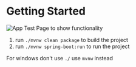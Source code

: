 # Getting Started

![App Test Page to show functionality]("images/localhost_8080.png")
1. run `./mvnw clean package` to build the project 
2. run `./mvnw spring-boot:run` to run the project

For windows don't use `./` use `mvnw` instead
